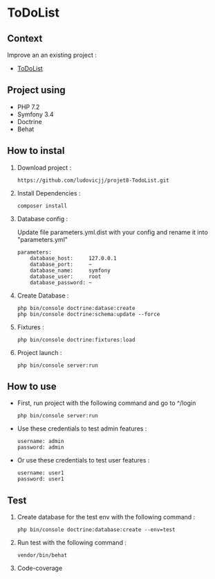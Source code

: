 ToDoList
========

## Context
Improve an an existing project :

- [ToDoList](https://openclassrooms.com/projects/ameliorer-un-projet-existant-1)

## Project using
*   PHP 7.2
*   Symfony 3.4
*   Doctrine
*   Behat

## How to instal
1.  Download project :

        https://github.com/ludovicjj/projet8-TodoList.git

2.  Install Dependencies :

        composer install

3.  Database config :

    Update file parameters.yml.dist with your config and rename it into "parameters.yml"

        parameters:
            database_host:     127.0.0.1
            database_port:     ~
            database_name:     symfony
            database_user:     root
            database_password: ~

4.  Create Database :
   
        php bin/console doctrine:datase:create
        php bin/console doctrine:schema:update --force

5.  Fixtures :

        php bin/console doctrine:fixtures:load

6.  Project launch :

        php bin/console server:run

## How to use
*   First, run project with the following command and go to ^/login

        php bin/console server:run

*   Use these credentials to test admin features :

        username: admin
        password: admin

*   Or use these credentials to test user features :

        username: user1
        password: user1

## Test
1.  Create database for the test env with the following command :

        php bin/console doctrine:database:create --env=test
        
2.  Run test with the following command :

        vendor/bin/behat
        
3.  Code-coverage